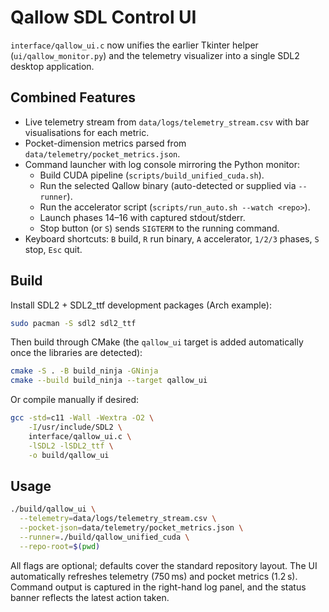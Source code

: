 # Qallow SDL Control UI

`interface/qallow_ui.c` now unifies the earlier Tkinter helper (`ui/qallow_monitor.py`) and the telemetry visualizer into a single SDL2 desktop application.

## Combined Features
- Live telemetry stream from `data/logs/telemetry_stream.csv` with bar visualisations for each metric.
- Pocket-dimension metrics parsed from `data/telemetry/pocket_metrics.json`.
- Command launcher with log console mirroring the Python monitor:
  - Build CUDA pipeline (`scripts/build_unified_cuda.sh`).
  - Run the selected Qallow binary (auto-detected or supplied via `--runner`).
  - Run the accelerator script (`scripts/run_auto.sh --watch <repo>`).
  - Launch phases 14–16 with captured stdout/stderr.
  - Stop button (or `S`) sends `SIGTERM` to the running command.
- Keyboard shortcuts: `B` build, `R` run binary, `A` accelerator, `1/2/3` phases, `S` stop, `Esc` quit.

## Build
Install SDL2 + SDL2_ttf development packages (Arch example):

```bash
sudo pacman -S sdl2 sdl2_ttf
```

Then build through CMake (the `qallow_ui` target is added automatically once the libraries are detected):

```bash
cmake -S . -B build_ninja -GNinja
cmake --build build_ninja --target qallow_ui
```

Or compile manually if desired:

```bash
gcc -std=c11 -Wall -Wextra -O2 \
    -I/usr/include/SDL2 \
    interface/qallow_ui.c \
    -lSDL2 -lSDL2_ttf \
    -o build/qallow_ui
```

## Usage

```bash
./build/qallow_ui \
  --telemetry=data/logs/telemetry_stream.csv \
  --pocket-json=data/telemetry/pocket_metrics.json \
  --runner=./build/qallow_unified_cuda \
  --repo-root=$(pwd)
```

All flags are optional; defaults cover the standard repository layout. The UI automatically refreshes telemetry (750 ms) and pocket metrics (1.2 s). Command output is captured in the right-hand log panel, and the status banner reflects the latest action taken.
